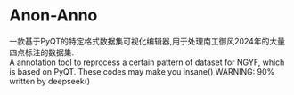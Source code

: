 # Anon-Anno
一款基于PyQT的特定格式数据集可视化编辑器,用于处理南工御风2024年的大量四点标注的数据集.  
A annotation tool to reprocess a certain pattern of dataset for NGYF, which is based on PyQT. These codes may make you insane()
WARNING: 90% written by deepseek()
